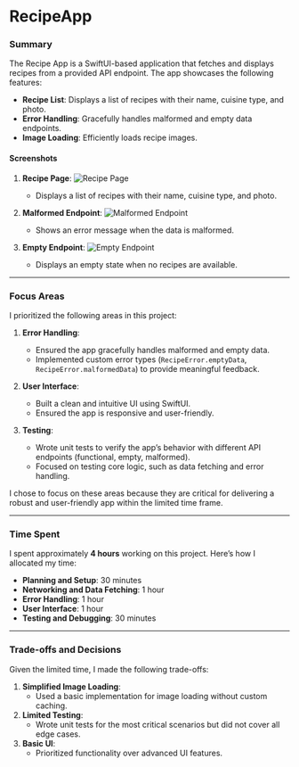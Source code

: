 # RecipeApp

### Summary
The Recipe App is a SwiftUI-based application that fetches and displays recipes from a provided API endpoint. The app showcases the following features:
- **Recipe List**: Displays a list of recipes with their name, cuisine type, and photo.
- **Error Handling**: Gracefully handles malformed and empty data endpoints.
- **Image Loading**: Efficiently loads recipe images.

#### **Screenshots**
1. **Recipe Page**:
   ![Recipe Page](images/Recipe-Page.png)
   - Displays a list of recipes with their name, cuisine type, and photo.

2. **Malformed Endpoint**:
   ![Malformed Endpoint](images/Recipe-Malformed-Endpoint.png)
   - Shows an error message when the data is malformed.

3. **Empty Endpoint**:
   ![Empty Endpoint](images/Recipe-Empty-Endpoint.png)
   - Displays an empty state when no recipes are available.

---

### Focus Areas
I prioritized the following areas in this project:
1. **Error Handling**:
   - Ensured the app gracefully handles malformed and empty data.
   - Implemented custom error types (`RecipeError.emptyData`, `RecipeError.malformedData`) to provide meaningful feedback.

2. **User Interface**:
   - Built a clean and intuitive UI using SwiftUI.
   - Ensured the app is responsive and user-friendly.

3. **Testing**:
   - Wrote unit tests to verify the app’s behavior with different API endpoints (functional, empty, malformed).
   - Focused on testing core logic, such as data fetching and error handling.

I chose to focus on these areas because they are critical for delivering a robust and user-friendly app within the limited time frame.

---

### Time Spent
I spent approximately **4 hours** working on this project. Here’s how I allocated my time:
- **Planning and Setup**: 30 minutes
- **Networking and Data Fetching**: 1 hour
- **Error Handling**: 1 hour
- **User Interface**: 1 hour
- **Testing and Debugging**: 30 minutes

---

### Trade-offs and Decisions
Given the limited time, I made the following trade-offs:
1. **Simplified Image Loading**:
   - Used a basic implementation for image loading without custom caching.
2. **Limited Testing**:
   - Wrote unit tests for the most critical scenarios but did not cover all edge cases.
3. **Basic UI**:
   - Prioritized functionality over advanced UI features.

